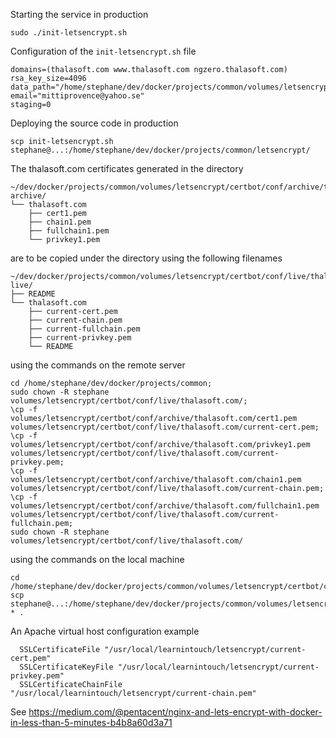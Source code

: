 Starting the service in production
```  
sudo ./init-letsencrypt.sh
```

Configuration of the `init-letsencrypt.sh` file
```  
domains=(thalasoft.com www.thalasoft.com ngzero.thalasoft.com)
rsa_key_size=4096
data_path="/home/stephane/dev/docker/projects/common/volumes/letsencrypt/certbot"
email="mittiprovence@yahoo.se"
staging=0
```  
Deploying the source code in production
```  
scp init-letsencrypt.sh stephane@...:/home/stephane/dev/docker/projects/common/letsencrypt/
```  

The thalasoft.com certificates generated in the directory
```  
~/dev/docker/projects/common/volumes/letsencrypt/certbot/conf/archive/thalasoft.com
archive/
└── thalasoft.com
    ├── cert1.pem
    ├── chain1.pem
    ├── fullchain1.pem
    └── privkey1.pem
```  
are to be copied under the directory using the following filenames
```  
~/dev/docker/projects/common/volumes/letsencrypt/certbot/conf/live/thalasoft.com
live/
├── README
└── thalasoft.com
    ├── current-cert.pem
    ├── current-chain.pem
    ├── current-fullchain.pem
    ├── current-privkey.pem
    └── README
```  
using the commands on the remote server
```  
cd /home/stephane/dev/docker/projects/common;
sudo chown -R stephane volumes/letsencrypt/certbot/conf/live/thalasoft.com/;
\cp -f volumes/letsencrypt/certbot/conf/archive/thalasoft.com/cert1.pem volumes/letsencrypt/certbot/conf/live/thalasoft.com/current-cert.pem;
\cp -f volumes/letsencrypt/certbot/conf/archive/thalasoft.com/privkey1.pem volumes/letsencrypt/certbot/conf/live/thalasoft.com/current-privkey.pem;
\cp -f volumes/letsencrypt/certbot/conf/archive/thalasoft.com/chain1.pem volumes/letsencrypt/certbot/conf/live/thalasoft.com/current-chain.pem;
\cp -f volumes/letsencrypt/certbot/conf/archive/thalasoft.com/fullchain1.pem volumes/letsencrypt/certbot/conf/live/thalasoft.com/current-fullchain.pem;
sudo chown -R stephane volumes/letsencrypt/certbot/conf/live/thalasoft.com/
```  
using the commands on the local machine
```  
cd /home/stephane/dev/docker/projects/common/volumes/letsencrypt/certbot/conf/live/thalasoft.com;
scp stephane@...:/home/stephane/dev/docker/projects/common/volumes/letsencrypt/certbot/conf/live/thalasoft.com/current-* .
```  

An Apache virtual host configuration example
```  
  SSLCertificateFile "/usr/local/learnintouch/letsencrypt/current-cert.pem"
  SSLCertificateKeyFile "/usr/local/learnintouch/letsencrypt/current-privkey.pem"
  SSLCertificateChainFile "/usr/local/learnintouch/letsencrypt/current-chain.pem"
```  

See https://medium.com/@pentacent/nginx-and-lets-encrypt-with-docker-in-less-than-5-minutes-b4b8a60d3a71

